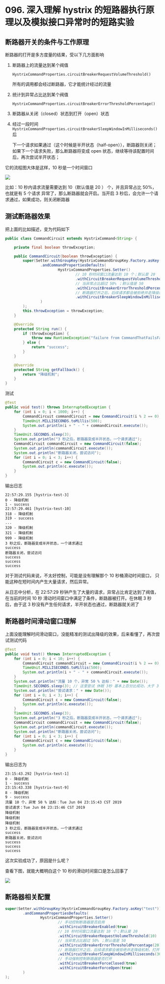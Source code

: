 # 096. 深入理解 hystrix 的短路器执行原理以及模拟接口异常时的短路实验

## 断路器开关的条件与工作原理
断路器的打开是多方度量的结果，受以下几方面影响

1. 断路器上的流量达到某个阀值

    `HystrixCommandProperties.circuitBreakerRequestVolumeThreshold()`

    所有的调用都会经过断路器，它才能统计经过的流量
2. 统计到异常占比达到某个阀值

    `HystrixCommandProperties.circuitBreakerErrorThresholdPercentage()`

3. 断路器从关闭（closed）状态到打开（open）状态
4. 经过一段时间 `HystrixCommandProperties.circuitBreakerSleepWindowInMilliseconds()` 后

    下一个请求如果通过（这个时候是半开状态（half-open）），断路器则关闭；
    如果下一个请求失败，那么断路器将变成 open 状态，继续等待该配置时间后，再次尝试半开状态；

它的流程图大体是这样，10 秒是一个时间窗口

![](./assets/markdown-img-paste-20190604222221654.png)

比如：10 秒内请求流量需要达到 10（默认值是 20 ） 个，并且异常占比 50%，也就是有 5 个请求
异常了，那么断路器就会开启。当开启 3 秒后，会允许一个请求通过，如果成功，则关闭断路器

## 测试断路器效果

把上面的比如描述，变为代码如下

```java
public class CommandCircuit extends HystrixCommand<String> {

    private final boolean throwException;

    public CommandCircuit(boolean throwException) {
        super(Setter.withGroupKey(HystrixCommandGroupKey.Factory.asKey("test"))
                .andCommandPropertiesDefaults(
                        HystrixCommandProperties.Setter()
                                // 10 秒时间窗口流量达到 10 个；默认是 20
                                .withCircuitBreakerRequestVolumeThreshold(10)
                                // 当异常占比超过 50% ；默认值是 50
                                .withCircuitBreakerErrorThresholdPercentage(50)
                                // 断路器打开之后，后续请求都会被拒绝并走降级机制，打开 3 秒后，变成半开状态
                                .withCircuitBreakerSleepWindowInMilliseconds(3000)
                )
        );
        this.throwException = throwException;
    }

    @Override
    protected String run() {
        if (throwException) {
            throw new RuntimeException("failure from CommandThatFailsFast");
        } else {
            return "success";
        }
    }

    @Override
    protected String getFallback() {
        return "降级机制";
    }
}
```

测试

```java
@Test
public void test() throws InterruptedException {
    for (int i = 0; i < 1000; i++) {
        CommandCircuit commandCircuit = new CommandCircuit(i % 2 == 0);
        TimeUnit.MILLISECONDS.toMillis(500);
        System.out.println(i + " - " + commandCircuit.execute());
    }
    TimeUnit.SECONDS.sleep(3);
    System.out.println("3 秒之后，断路器变成半开状态，一个请求通过");
    CommandCircuit commandCircuit = new CommandCircuit(false);
    System.out.println(commandCircuit.execute());
    System.out.println("断路器关闭，尝试访问");
    for (int i = 0; i < 3; i++) {
        CommandCircuit c = new CommandCircuit(false);
        System.out.println(c.execute());
    }
}
```

输出日志

```
22:57:29.155 [hystrix-test-3]
0 - 降级机制
1 - success
22:57:29.461 [hystrix-test-10]
318 - 降级机制
319 - success
...
320 - 降级机制
321 - 降级机制
999 - 降级机制
3 秒之后，断路器变成半开状态，一个请求通过
success
断路器关闭，尝试访问
success
success
success
```

对于测试代码来说，不太好控制，可能是没有理解那个 10 秒桶滑动时间窗口，
只能这种在短时间内产生大量请求，然后异常。

从日志中分析，在 22:57:29 秒钟产生了大量的请求，异常占比肯定达到了阀值，在当前的时间 10 秒
滑动时间窗口中满足了条件，断路器被打开。在休眠 3 秒后，由于这 3 秒没有产生任何请求，半开状态也通过，断路器就关闭了

## 断路器时间滑动窗口理解
上面没能理解时间滑动窗口，没能精准的测试出降级的效果，后来看懂了，再次尝试测试代码

```java
@Test
public void test() throws InterruptedException {
    for (int i = 0; i < 10; i++) {
        CommandCircuit commandCircuit = new CommandCircuit(i % 2 == 0);
        TimeUnit.MILLISECONDS.toMillis(500);
        System.out.println(i + " - " + commandCircuit.execute());
    }
    System.out.println("流量 10 个，异常 50 % 达标：" + new Date());
    TimeUnit.SECONDS.sleep(3); // 这里尝试 休眠 3秒 基本上百分比成功，大于 3 秒就不成功了，没有想明白是为什么
    System.out.println("尝试请求：" + new Date());
    for (int i = 0; i < 3; i++) {
        CommandCircuit c = new CommandCircuit(false);
        System.out.println(c.execute());
    }
    TimeUnit.SECONDS.sleep(3);
    System.out.println("3 秒之后，断路器变成半开状态，一个请求通过");
    CommandCircuit commandCircuit = new CommandCircuit(false);
    System.out.println(commandCircuit.execute());
    System.out.println("断路器关闭，尝试访问");
    for (int i = 0; i < 3; i++) {
        CommandCircuit c = new CommandCircuit(false);
        System.out.println(c.execute());
    }
}
```

输出日志为

```
23:15:43.292 [hystrix-test-1]
0 - 降级机制
1 - success
23:15:43.338 [hystrix-test-9]
8 - 降级机制
9 - success
流量 10 个，异常 50 % 达标：Tue Jun 04 23:15:43 CST 2019
尝试请求：Tue Jun 04 23:15:46 CST 2019
降级机制
降级机制
降级机制
3 秒之后，断路器变成半开状态，一个请求通过
success
断路器关闭，尝试访问
success
success
success
```

这次实验成功了，原因是什么呢？

查看下图，就能大概明白这个 10 秒的滑动时间窗口是怎么回事了

![](./assets/markdown-img-paste-20190604232053731.png)

## 断路器相关配置

```java
super(Setter.withGroupKey(HystrixCommandGroupKey.Factory.asKey("test"))
        .andCommandPropertiesDefaults(
                HystrixCommandProperties.Setter()
                        // 手动控制断路器是否启用
                        .withCircuitBreakerEnabled(true)
                        // 10 秒时间窗口流量达到 10 个；默认是 20
                        .withCircuitBreakerRequestVolumeThreshold(10)
                        // 当异常占比超过 50% ；默认值是 50
                        .withCircuitBreakerErrorThresholdPercentage(20)
                        // 断路器打开之后，后续请求都会被拒绝并走降级机制，打开 3 秒后，变成半开状态
                        .withCircuitBreakerSleepWindowInMilliseconds(3000)
                        // 手动强制控制断路器是否打开
                        .withCircuitBreakerForceClosed(true)
                        .withCircuitBreakerForceOpen(true)
        )
);
```


<iframe  height="500px" width="100%" frameborder=0 allowfullscreen="true" :src="$withBase('/ads.html')"></iframe>
